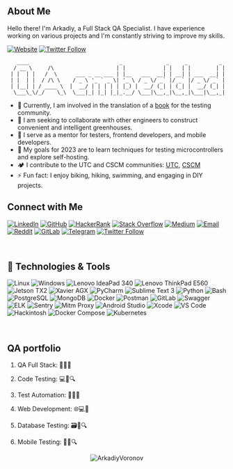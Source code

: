 ## About Me
Hello there! I'm Arkadiy, a Full Stack QA Specialist. I have experience working on various projects and I'm constantly striving to improve my skills.

[![Website](https://img.shields.io/website?label=prapar.pythonanywhere.com&style=plastic&url=https%3A%2F%2Fcodestackr.com)](https://prapar.pythonanywhere.com/)
[![Twitter Follow](https://img.shields.io/twitter/follow/ArkadiyVoronov?color=1DA1F2&logo=twitter&style=plastic)](https://twitter.com/intent/follow?original_referer=https%3A%2F%2Fgithub.com%2FArkadiyVoronov&screen_name=ArkadiyVoronov)
```
   ____                             _              _     _          _ 
  / __ \     /\                    | |            | |   | |        | |
 | |  | |   /  \      ___ _ __ ___ | |__   ___  __| | __| | ___  __| |
 | |  | |  / /\ \    / _ \ '_ ` _ \| '_ \ / _ \/ _` |/ _` |/ _ \/ _` |
 | |__| | / ____ \  |  __/ | | | | | |_) |  __/ (_| | (_| |  __/ (_| |
  \___\_\/_/    \_\  \___|_| |_| |_|_.__/ \___|\__,_|\__,_|\___|\__,_|                                         
```
                                                        

- 🌱 Currently, I am involved in the translation of a [book](https://uraltester.ru/2020/10/16/%d1%81%d1%82%d0%b0%d1%80%d1%82%d1%83%d0%b5%d0%bc-%d0%bd%d0%be%d0%b2%d1%8b%d0%b9-%d0%bf%d0%b5%d1%80%d0%b5%d0%b2%d0%be%d0%b4/) for the testing community.
- 👯 I am seeking to collaborate with other engineers to construct convenient and intelligent greenhouses.
- 🫶 I serve as a mentor for testers, frontend developers, and mobile developers.
- 🥅 My goals for 2023 are to learn techniques for testing microcontrollers and explore self-hosting.
- 🏕️ I contribute to the UTC and CSCM communities: [UTC](https://uraltester.ru/), [CSCM](https://github.com/CyberSecurityClubMoscow)
- ⚡ Fun fact: I enjoy biking, hiking, swimming, and engaging in DIY projects.

## Connect with Me

[![LinkedIn](https://img.shields.io/badge/LinkedIn-Connect-blue?logo=linkedin)](https://www.linkedin.com/in/arkadiyvoronov/)
[![GitHub](https://img.shields.io/badge/GitHub-Follow-lightgrey?logo=github)](https://github.com/arkadiyvoronov)
[![HackerRank](https://img.shields.io/badge/HackerRank-Profile-brightgreen?logo=hackerrank)](https://www.hackerrank.com/voronov_ao)
[![Stack Overflow](https://img.shields.io/badge/Stack%20Overflow-Profile-orange?logo=stackoverflow)](https://stackoverflow.com/users/10703443/arkadiy-voronov)
[![Medium](https://img.shields.io/badge/Medium-Follow-black?logo=medium)](https://medium.com/@arkadiyvoronov)
[![Email](https://img.shields.io/badge/Email-vor.arkadiy%40gmail.com-red)](mailto:vor.arkadiy@gmail.com)
[![Reddit](https://img.shields.io/badge/Reddit-Profile-red?logo=reddit)](https://www.reddit.com/user/Affectionate_Gur_771)
[![GitLab](https://img.shields.io/badge/GitLab-Follow-orange?logo=gitlab)](https://gitlab.com/vor.arkadiy)
[![Telegram](https://img.shields.io/badge/Telegram-%40arkadiyvoronov-blue?logo=telegram)](https://t.me/arkadiyvoronov)
[![Twitter Follow](https://img.shields.io/twitter/follow/ArkadiyVoronov?color=1DA1F2&logo=twitter&style=plastic)](https://twitter.com/intent/follow?original_referer=https%3A%2F%2Fgithub.com%2FArkadiyVoronov&screen_name=ArkadiyVoronov)

<br />

## 🔧 Technologies & Tools
  
![Linux](https://img.shields.io/badge/Linux-OS-yellow?logo=linux)
![Windows](https://img.shields.io/badge/Windows-OS-blue?logo=windows)
![Lenovo IdeaPad 340](https://img.shields.io/badge/Lenovo%20IdeaPad%20340-Laptop-lightgrey?logo=lenovo)
![Lenovo ThinkPad E560](https://img.shields.io/badge/Lenovo%20ThinkPad%20E560-Laptop-lightgrey?logo=lenovo)
![Jetson TX2](https://img.shields.io/badge/Jetson%20TX2-Hardware-informational?logo=nvidia)
![Xavier AGX](https://img.shields.io/badge/Xavier%20AGX-Hardware-informational?logo=nvidia)
![PyCharm](https://img.shields.io/badge/PyCharm-IDE-blue?logo=pycharm)
![Sublime Text 3](https://img.shields.io/badge/Sublime%20Text%203-Text%20Editor-orange?logo=sublime-text)
![Python](https://img.shields.io/badge/Python-Language-blue?logo=python)
![Bash](https://img.shields.io/badge/Bash-Language-black?logo=gnu-bash)
![PostgreSQL](https://img.shields.io/badge/PostgreSQL-Database-blue?logo=postgresql)
![MongoDB](https://img.shields.io/badge/MongoDB-Database-green?logo=mongodb)
![Docker](https://img.shields.io/badge/Docker-Tool-blue?logo=docker)
![Postman](https://img.shields.io/badge/Postman-Tool-orange?logo=postman)
![GitLab](https://img.shields.io/badge/GitLab-CI/CD-orange?logo=gitlab)
![Swagger](https://img.shields.io/badge/Swagger-Tool-brightgreen?logo=swagger)
![ELK](https://img.shields.io/badge/ELK-Tool-blue?logo=elasticsearch)
![Sentry](https://img.shields.io/badge/Sentry-Tool-red?logo=sentry)
![Mitm Proxy](https://img.shields.io/badge/Mitm%20Proxy-Tool-black?logo=mitmproxy)
![Android Studio](https://img.shields.io/badge/Android%20Studio-IDE-green?logo=android-studio)
![Xcode](https://img.shields.io/badge/Xcode-IDE-blue?logo=xcode)
![VS Code](https://img.shields.io/badge/VS%20Code-IDE-blue?logo=visual-studio-code)
![Hackintosh](https://img.shields.io/badge/Hackintosh-OS-lightgrey?logo=apple)
![Docker Compose](https://img.shields.io/badge/Docker%20Compose-Tool-blue?logo=docker)
![Kubernetes](https://img.shields.io/badge/Kubernetes-Tool-blue?logo=kubernetes)

<br />

## QA portfolio

1. QA Full Stack:
🧩🧪🔬

2. Code Testing:
💻🧪🔍

3. Test Automation:
🤖🧪🔧

4. Web Development:
🌐💻🔨

5. Database Testing:
🗃️🧪🔍

6. Mobile Testing:
📱🧪🔍

[website]: https://prapar.pythonanywhere.com

[twitter]: https://twitter.com/ArkadiyVoronov

[linkedin]: https://linkedin.com/in/ArkadiyVoronov

[reddit]: https://www.reddit.com/user/Affectionate_Gur_771

[gitlab]: https://gitlab.com/vor.arkadiy

<p align="center"><img src="https://komarev.com/ghpvc/?username=ArkadiyVoronov&color=green" alt="ArkadiyVoronov" /></p>
